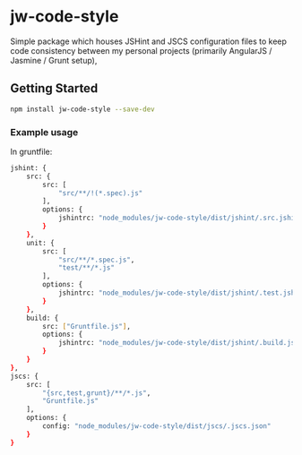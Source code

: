 # jw-code-style

Simple package which houses JSHint and JSCS configuration files to keep code consistency between my personal projects (primarily AngularJS /  Jasmine / Grunt setup),

## Getting Started

```bash
npm install jw-code-style --save-dev
```

### Example usage

In gruntfile:

```bash
jshint: {
    src: {
        src: [
            "src/**/!(*.spec).js"
        ],
        options: {
            jshintrc: "node_modules/jw-code-style/dist/jshint/.src.jshintrc"
        }
    },
    unit: {
        src: [
            "src/**/*.spec.js",
            "test/**/*.js"
        ],
        options: {
            jshintrc: "node_modules/jw-code-style/dist/jshint/.test.jshintrc"
        }
    },
    build: {
        src: ["Gruntfile.js"],
        options: {
            jshintrc: "node_modules/jw-code-style/dist/jshint/.build.jshintrc"
        }
    }
},
jscs: {
    src: [
        "{src,test,grunt}/**/*.js",
        "Gruntfile.js"
    ],
    options: {
        config: "node_modules/jw-code-style/dist/jscs/.jscs.json"
    }
}
```



